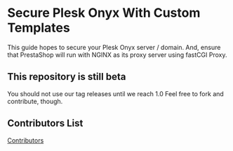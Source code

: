 # Secure Plesk Onyx With Custom Templates
This guide hopes to secure your Plesk Onyx server / domain. And, ensure that PrestaShop will run with NGINX as its proxy server using fastCGI Proxy.

## This repository is still beta
You should not use our tag releases until we reach 1.0 Feel free to fork and contribute, though.

## Contributors List
[Contributors](CONTRIBUTORS.md)
